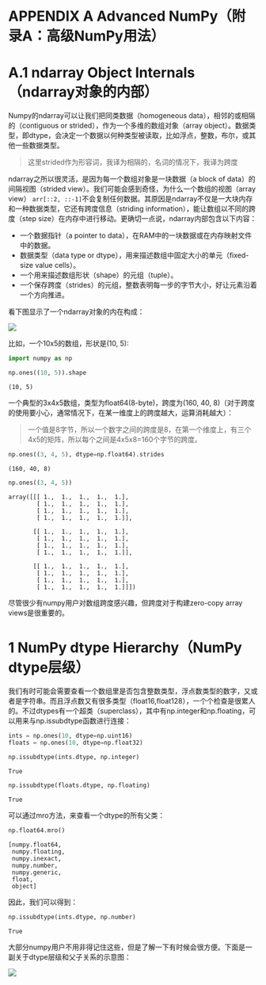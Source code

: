 
# APPENDIX A Advanced NumPy（附录A：高级NumPy用法）


# A.1 ndarray Object Internals（ndarray对象的内部）


Numpy的ndarray可以让我们把同类数据（homogeneous data），相邻的或相隔的（contiguous or strided），作为一个多维的数组对象（array object）。数据类型，即dtype，会决定一个数据以何种类型被读取，比如浮点，整数，布尔，或其他一些数据类型。

> 这里strided作为形容词，我译为相隔的，名词的情况下，我译为跨度

ndarray之所以很灵活，是因为每一个数组对象是一块数据（a block of data）的间隔视图（strided view）。我们可能会感到奇怪，为什么一个数组的视图（array view） `arr[::2, ::-1]`不会复制任何数据。其原因是ndarray不仅是一大块内存和一种数据类型，它还有跨度信息（striding information），能让数组以不同的跨度（step size）在内存中进行移动。更确切一点说，ndarray内部包含以下内容：

- 一个数据指针（a pointer to data），在RAM中的一块数据或在内存映射文件中的数据。
- 数据类型（data type or dtype），用来描述数组中固定大小的单元（fixed-size value cells）。
- 一个用来描述数组形状（shape）的元组（tuple）。
- 一个保存跨度（strides）的元组，整数表明每一步的字节大小，好让元素沿着一个方向推进。

看下图显示了一个ndarray对象的内在构成：

![](http://oydgk2hgw.bkt.clouddn.com/pydata-book/fv46r.png)

比如，一个10x5的数组，形状是(10, 5):



```python
import numpy as np
```


```python
np.ones((10, 5)).shape
```




    (10, 5)



一个典型的3x4x5数组，类型为float64(8-byte)，跨度为(160, 40, 8)（对于跨度的使用要小心，通常情况下，在某一维度上的跨度越大，运算消耗越大）：

> 一个值是8字节，所以一个数字之间的跨度是8，在第一个维度上，有三个4x5的矩阵，所以每个之间是4x5x8=160个字节的跨度。


```python
np.ones((3, 4, 5), dtype=np.float64).strides
```




    (160, 40, 8)




```python
np.ones((3, 4, 5))
```




    array([[[ 1.,  1.,  1.,  1.,  1.],
            [ 1.,  1.,  1.,  1.,  1.],
            [ 1.,  1.,  1.,  1.,  1.],
            [ 1.,  1.,  1.,  1.,  1.]],
    
           [[ 1.,  1.,  1.,  1.,  1.],
            [ 1.,  1.,  1.,  1.,  1.],
            [ 1.,  1.,  1.,  1.,  1.],
            [ 1.,  1.,  1.,  1.,  1.]],
    
           [[ 1.,  1.,  1.,  1.,  1.],
            [ 1.,  1.,  1.,  1.,  1.],
            [ 1.,  1.,  1.,  1.,  1.],
            [ 1.,  1.,  1.,  1.,  1.]]])



尽管很少有numpy用户对数组跨度感兴趣，但跨度对于构建zero-copy array views是很重要的。

# 1 NumPy dtype Hierarchy（NumPy dtype层级）

我们有时可能会需要查看一个数组里是否包含整数类型，浮点数类型的数字，又或者是字符串。而且浮点数又有很多类型（float16,float128），一个个检查是很累人的。不过dtypes有一个超类（superclass），其中有np.integer和np.floating，可以用来与np.issubdtype函数进行连接：


```python
ints = np.ones(10, dtype=np.uint16)
floats = np.ones(10, dtype=np.float32)
```


```python
np.issubdtype(ints.dtype, np.integer)
```




    True




```python
np.issubdtype(floats.dtype, np.floating)
```




    True



可以通过mro方法，来查看一个dtype的所有父类：


```python
np.float64.mro()
```




    [numpy.float64,
     numpy.floating,
     numpy.inexact,
     numpy.number,
     numpy.generic,
     float,
     object]



因此，我们可以得到：


```python
np.issubdtype(ints.dtype, np.number)
```




    True



大部分numpy用户不用非得记住这些，但是了解一下有时候会很方便。下面是一副关于dtype层级和父子关系的示意图：

![](http://oydgk2hgw.bkt.clouddn.com/pydata-book/uh6jw.png)
